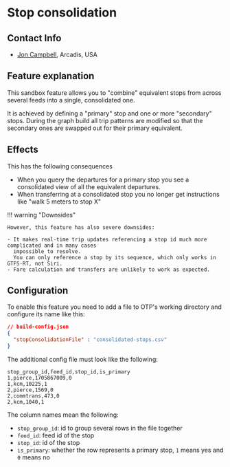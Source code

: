 <!--
  NOTE! Part of this document is generated. Make sure you edit the template, not the generated doc.

   - Template directory is:  /doc/templates
   - Generated directory is: /docs/user 
-->
# Stop consolidation

## Contact Info

- [Jon Campbell](mailto:jon.campbell@arcadis.com), Arcadis, USA

## Feature explanation

This sandbox feature allows you to "combine" equivalent stops from across several feeds into a single,
consolidated one. 

It is achieved by defining a "primary" stop and one or more "secondary" stops. During the graph
build all trip patterns are modified so that the secondary ones are swapped out for their
primary equivalent.

## Effects

This has the following consequences 

- When you query the departures for a primary stop you see a consolidated view of all the equivalent departures.
- When transferring at a consolidated stop you no longer get instructions like "walk 5 meters to stop X"

!!! warning "Downsides"

    However, this feature has also severe downsides:

    - It makes real-time trip updates referencing a stop id much more complicated and in many cases 
      impossible to resolve. 
      You can only reference a stop by its sequence, which only works in GTFS-RT, not Siri.
    - Fare calculation and transfers are unlikely to work as expected.


## Configuration

To enable this feature you need to add a file to OTP's working directory and configure
its name like this:

<!-- config BEGIN -->
<!-- NOTE! This section is auto-generated. Do not change, change doc in code instead. -->

```JSON
// build-config.json
{
  "stopConsolidationFile" : "consolidated-stops.csv"
}
```

<!-- config END -->

The additional config file must look like the following:

<!-- file BEGIN -->
<!-- NOTE! This section is auto-generated. Do not change, change doc in code instead. -->

```
stop_group_id,feed_id,stop_id,is_primary
1,pierce,1705867009,0
1,kcm,10225,1
2,pierce,1569,0
2,commtrans,473,0
2,kcm,1040,1
```

<!-- file END -->

The column names mean the following:

- `stop_group_id`: id to group several rows in the file together
- `feed_id`: feed id of the stop
- `stop_id`: id of the stop
- `is_primary`: whether the row represents a primary stop, `1` means yes and `0` means no

